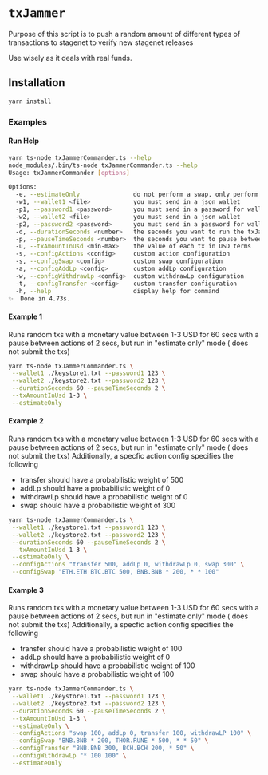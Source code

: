 # `txJammer`

Purpose of this script is to push a random amount of different types of transactions to stagenet to verify new stagenet releases

Use wisely as it deals with real funds.

## Installation

```bash
yarn install
```

### Examples

#### Run Help

```bash
yarn ts-node txJammerCommander.ts --help
node_modules/.bin/ts-node txJammerCommander.ts --help
Usage: txJammerCommander [options]

Options:
  -e, --estimateOnly               do not perform a swap, only perform an estimate swap
  -w1, --wallet1 <file>            you must send in a json wallet
  -p1, --password1 <password>      you must send in a password for wallet 1
  -w2, --wallet2 <file>            you must send in a json wallet
  -p2, --password2 <password>      you must send in a password for wallet 2
  -d, --durationSeconds <number>   the seconds you want to run the txJammer for
  -p, --pauseTimeSeconds <number>  the seconds you want to pause between actions
  -u, --txAmountInUsd <min-max>    the value of each tx in USD terms
  -s, --configActions <config>     custom action configuration
  -s, --configSwap <config>        custom swap configuration
  -a, --configAddLp <config>       custom addLp configuration
  -w, --configWithdrawLp <config>  custom withdrawLp configuration
  -t, --configTransfer <config>    custom transfer configuration
  -h, --help                       display help for command
✨  Done in 4.73s.
```

#### Example 1

Runs random txs with a monetary value between 1-3 USD for 60 secs with a pause between actions of 2 secs, but run in "estimate only" mode ( does not submit the txs)

```bash
yarn ts-node txJammerCommander.ts \
 --wallet1 ./keystore1.txt --password1 123 \
 --wallet2 ./keystore2.txt --password2 123 \
 --durationSeconds 60 --pauseTimeSeconds 2 \
 --txAmountInUsd 1-3 \
 --estimateOnly
```

#### Example 2

Runs random txs with a monetary value between 1-3 USD for 60 secs with a pause between actions of 2 secs, but run in "estimate only" mode ( does not submit the txs)
Additionally, a specfic action config specifies the following

- transfer should have a probabilistic weight of 500
- addLp should have a probabilistic weight of 0
- withdrawLp should have a probabilistic weight of 0
- swap should have a probabilistic weight of 300

```bash
yarn ts-node txJammerCommander.ts \
 --wallet1 ./keystore1.txt --password1 123 \
 --wallet2 ./keystore2.txt --password2 123 \
 --durationSeconds 60 --pauseTimeSeconds 2 \
 --txAmountInUsd 1-3 \
 --estimateOnly \
 --configActions "transfer 500, addLp 0, withdrawLp 0, swap 300" \
 --configSwap "ETH.ETH BTC.BTC 500, BNB.BNB * 200, * * 100"
```

#### Example 3

Runs random txs with a monetary value between 1-3 USD for 60 secs with a pause between actions of 2 secs, but run in "estimate only" mode ( does not submit the txs)
Additionally, a specfic action config specifies the following

- transfer should have a probabilistic weight of 100
- addLp should have a probabilistic weight of 0
- withdrawLp should have a probabilistic weight of 100
- swap should have a probabilistic weight of 100

```bash
yarn ts-node txJammerCommander.ts \
 --wallet1 ./keystore1.txt --password1 123 \
 --wallet2 ./keystore2.txt --password2 123 \
 --durationSeconds 60 --pauseTimeSeconds 2 \
 --txAmountInUsd 1-3 \
 --estimateOnly \
 --configActions "swap 100, addLp 0, transfer 100, withdrawLP 100" \
 --configSwap "BNB.BNB * 200, THOR.RUNE * 500, * * 50" \
 --configTransfer "BNB.BNB 300, BCH.BCH 200, * 50" \
 --configWithdrawLp "* 100 100" \
 --estimateOnly
```
